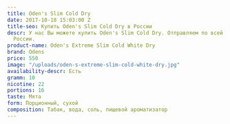 ```yaml
---
title: Oden's Slim Cold Dry
date: 2017-10-18 15:03:00 Z
title-seo: Купить Oden's Slim Cold Dry в России
descr: У нас Вы можете купить Oden's Slim Cold Dry. Отправляем по всей территории
  России.
product-name: Oden's Extreme Slim Cold White Dry
brand: Odens
price: 550
image: "/uploads/oden-s-extreme-slim-cold-white-dry.jpg"
availability-descr: Есть
gramm: 10
nicotine: 22
portions: 16
taste: Мята
form: Порционный, сухой
composition: Табак, вода, соль, пищевой ароматизатор
---
```


